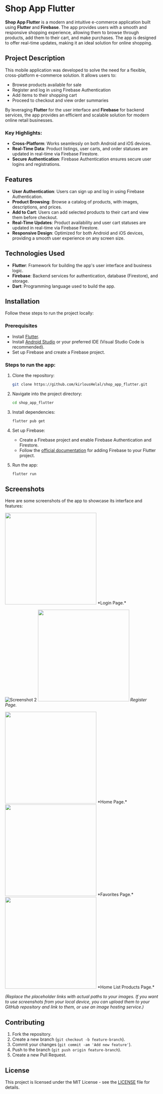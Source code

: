 # Shop App Flutter

**Shop App Flutter** is a modern and intuitive e-commerce application built using **Flutter** and **Firebase**. The app provides users with a smooth and responsive shopping experience, allowing them to browse through products, add them to their cart, and make purchases. The app is designed to offer real-time updates, making it an ideal solution for online shopping.

## Project Description

This mobile application was developed to solve the need for a flexible, cross-platform e-commerce solution. It allows users to:

- Browse products available for sale
- Register and log in using Firebase Authentication
- Add items to their shopping cart
- Proceed to checkout and view order summaries

By leveraging **Flutter** for the user interface and **Firebase** for backend services, the app provides an efficient and scalable solution for modern online retail businesses.

### Key Highlights:
- **Cross-Platform**: Works seamlessly on both Android and iOS devices.
- **Real-Time Data**: Product listings, user carts, and order statuses are updated in real-time via Firebase Firestore.
- **Secure Authentication**: Firebase Authentication ensures secure user logins and registrations.

## Features

- **User Authentication**: Users can sign up and log in using Firebase Authentication.
- **Product Browsing**: Browse a catalog of products, with images, descriptions, and prices.
- **Add to Cart**: Users can add selected products to their cart and view them before checkout.
- **Real-Time Updates**: Product availability and user cart statuses are updated in real-time via Firebase Firestore.
- **Responsive Design**: Optimized for both Android and iOS devices, providing a smooth user experience on any screen size.

## Technologies Used

- **Flutter**: Framework for building the app's user interface and business logic.
- **Firebase**: Backend services for authentication, database (Firestore), and storage.
- **Dart**: Programming language used to build the app.

## Installation

Follow these steps to run the project locally:

### Prerequisites
- Install [Flutter](https://flutter.dev/docs/get-started/install).
- Install [Android Studio](https://developer.android.com/studio) or your preferred IDE (Visual Studio Code is recommended).
- Set up Firebase and create a Firebase project.

### Steps to run the app:

1. Clone the repository:

    ```bash
    git clone https://github.com/kirlousHelal/shop_app_flutter.git
    ```

2. Navigate into the project directory:

    ```bash
    cd shop_app_flutter
    ```

3. Install dependencies:

    ```bash
    flutter pub get
    ```

4. Set up Firebase:
    - Create a Firebase project and enable Firebase Authentication and Firestore.
    - Follow the [official documentation](https://firebase.flutter.dev/docs/overview) for adding Firebase to your Flutter project.

5. Run the app:

    ```bash
    flutter run
    ```

## Screenshots

Here are some screenshots of the app to showcase its interface and features:

<img src="Project_Images/Screenshot_20241228_020852.png" width="300"/> 
*Login Page.*

![Screenshot 2](Project_Images/Screenshot_20241228_020946.png) 
<img src="Project_Images/Screenshot_20241228_020852.png" width="300"/> 
*Register Page.*

<img src="Project_Images/Screenshot_20241228_021607.png" width="300"/> 
*Home Page.*

<img src="Project_Images/Screenshot_20241228_021646.png" width="300"/> 
*Favorites Page.*

<img src="Project_Images/Screenshot_20241228_021616.png" width="300"/> 
*Home List Products Page.*

*(Replace the placeholder links with actual paths to your images. If you want to use screenshots from your local device, you can upload them to your GitHub repository and link to them, or use an image hosting service.)*

## Contributing

1. Fork the repository.
2. Create a new branch (`git checkout -b feature-branch`).
3. Commit your changes (`git commit -am 'Add new feature'`).
4. Push to the branch (`git push origin feature-branch`).
5. Create a new Pull Request.

## License

This project is licensed under the MIT License - see the [LICENSE](LICENSE) file for details.
